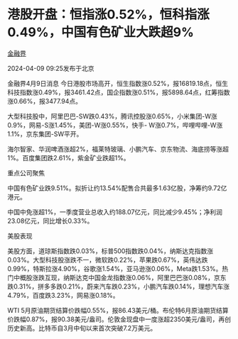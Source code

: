 # 港股开盘：恒指涨0.52%，恒科指涨0.49%，中国有色矿业大跌超9%

[](https://news.qq.com/omn/author/8QMd3Hpa7YEbuj7f)

[金融界](https://news.qq.com/omn/author/8QMd3Hpa7YEbuj7f)

2024-04-09 09:25发布于北京

金融界4月9日消息
今日港股市场高开，恒生指数涨0.52%，报16819.18点，恒生科技指数涨0.49%，报3461.42点，国企指数涨0.51%，报5898.64点，红筹指数涨0.66%，报3477.94点。

大型科技股中，阿里巴巴-SW跌0.43%，腾讯控股涨0.65%，小米集团-W涨0.9%，网易-S涨1.45%，美团-W涨0.55%，快手-
W涨0.7%，哔哩哔哩-W涨1.1%，京东集团-SW平开。

海尔智家、华润啤酒涨超2%，福莱特玻璃、小鹏汽车、京东物流、海底捞等涨超1%。百度集团跌2.61%，紫金矿业跌超1%。

重点公司聚焦

中国有色矿业跌9.51%。拟折让约13.54%配售合共最多1.63亿股，净筹约9.72亿港元。

中国中免涨超1%，一季度营业总收入约188.07亿元，同比减少9.45%；净利润23.08亿元，同比增长0.33%。

美股表现

美股方面，道琼斯指数跌0.03%，标普500指数跌0.04%，纳斯达克指数涨0.03%。大型科技股涨跌不一，微软跌0.22%，苹果跌0.67%，英伟达跌0.99%，特斯拉涨4.90%，谷歌涨1.54%，亚马逊涨0.06%，Meta跌1.53%。热门中概股涨跌互现，纳斯达克中国金龙指数涨0.06%，阿里巴巴涨0.08%，京东跌0.31%，拼多多跌0.21%，蔚来汽车跌0.23%，小鹏汽车跌0.14%，理想汽车涨4.79%，百度跌3.23%，网易涨0.18%。

WTI
5月原油期货结算价跌幅0.55%，报86.43美元/桶。布伦特6月原油期货结算价跌幅0.87%，报90.38美元/盎司。伦敦金现盘中一度涨超2350美元/盎司，再创历史新高。比特币自3月中旬以来首次突破7.2万美元。

